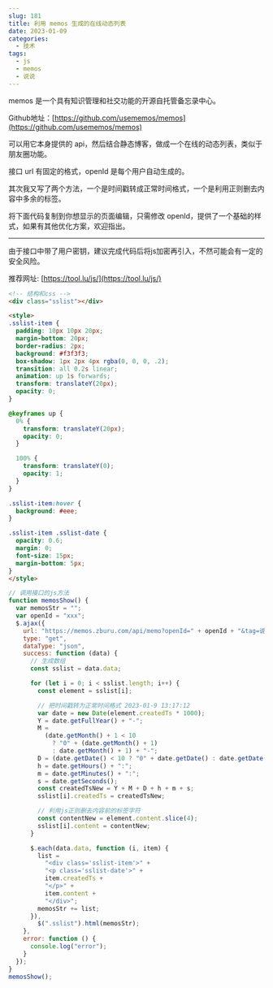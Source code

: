 ```yaml
---
slug: 181
title: 利用 memos 生成的在线动态列表
date: 2023-01-09
categories: 
  - 技术
tags: 
  - js
  - memos
  - 说说
---
```


memos 是一个具有知识管理和社交功能的开源自托管备忘录中心。

Github地址：[https://github.com/usememos/memos](https://github.com/usememos/memos)

可以用它本身提供的 api，然后结合静态博客，做成一个在线的动态列表，类似于朋友圈功能。

接口 url 有固定的格式，openId 是每个用户自动生成的。

其次我又写了两个方法，一个是时间戳转成正常时间格式，一个是利用正则删去内容中多余的标签。

将下面代码复制到你想显示的页面编辑，只需修改 openId，提供了一个基础的样式，如果有其他优化方案，欢迎指出。

---

由于接口中带了用户密钥，建议完成代码后将js加密再引入，不然可能会有一定的安全风险。

推荐网址: [https://tool.lu/js/](https://tool.lu/js/)

```html
<!-- 结构和css -->
<div class="sslist"></div>

<style>
.sslist-item {
  padding: 10px 10px 20px;
  margin-bottom: 20px;
  border-radius: 2px;
  background: #f3f3f3;
  box-shadow: 1px 2px 4px rgba(0, 0, 0, .2);
  transition: all 0.2s linear;
  animation: up 1s forwards;
  transform: translateY(20px);
  opacity: 0;
}

@keyframes up {
  0% {
    transform: translateY(20px);
    opacity: 0;
  }

  100% {
    transform: translateY(0);
    opacity: 1;
  }
}

.sslist-item:hover {
  background: #eee;
}

.sslist-item .sslist-date {
  opacity: 0.6;
  margin: 0;
  font-size: 15px;
  margin-bottom: 5px;
}
</style>
```

```js
// 调用接口的js方法
function memosShow() {
  var memosStr = "";
  var openId = "xxx";
  $.ajax({
    url: "https://memos.zburu.com/api/memo?openId=" + openId + "&tag=说说",
    type: "get",
    dataType: "json",
    success: function (data) {
      // 生成数组
      const sslist = data.data;

      for (let i = 0; i < sslist.length; i++) {
        const element = sslist[i];

        // 把时间戳转为正常时间格式 2023-01-9 13:17:12
        var date = new Date(element.createdTs * 1000);
        Y = date.getFullYear() + "-";
        M =
          (date.getMonth() + 1 < 10
            ? "0" + (date.getMonth() + 1)
            : date.getMonth() + 1) + "-";
        D = (date.getDate() < 10 ? "0" + date.getDate() : date.getDate()) + " ";
        h = date.getHours() + ":";
        m = date.getMinutes() + ":";
        s = date.getSeconds();
        const createdTsNew = Y + M + D + h + m + s;
        sslist[i].createdTs = createdTsNew;

        // 利用js正则删去内容前的标签字符
        const contentNew = element.content.slice(4);
        sslist[i].content = contentNew;
      }

      $.each(data.data, function (i, item) {
        list =
          "<div class='sslist-item'>" +
          "<p class='sslist-date'>" +
          item.createdTs +
          "</p>" +
          item.content +
          "</div>";
        memosStr += list;
      }),
        $(".sslist").html(memosStr);
    },
    error: function () {
      console.log("error");
    }
  });
}
memosShow();
```

